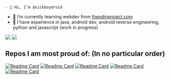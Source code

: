     - 👋 Hi, I’m @sickboydroid
- 👀 I’m currently learning webdev from [theodinproject.com](https://theodinproject.com)
- 🌱 I have experience in java, android dev, android reverse engineering, python and javascript (work in progress)

<div>
    <img src="https://github-readme-stats.vercel.app/api/top-langs/?username=sickboydroid&count_private=true&layout=pie&theme=dracula&hide_border=true"/>
    <img src="https://github-readme-stats.vercel.app/api?username=sickboydroid&count_private=true&show_icons=true&theme=dracula&hide_border=true"/>
<div>

## Repos I am most proud of: (In no particular order)

[![Readme Card](https://github-readme-stats.vercel.app/api/pin/?username=sickboydroid&repo=Bezier-Curves&theme=dracula)](https://github.com/sickboydroid/Bezier-Curves)
[![Readme Card](https://github-readme-stats.vercel.app/api/pin/?username=sickboydroid&repo=bombparty-bot&theme=dracula)](https://github.com/sickboydroid/bombparty-bot)
[![Readme Card](https://github-readme-stats.vercel.app/api/pin/?username=sickboydroid&repo=MusicKey&theme=dracula)](https://github.com/sickboydroid/MusicKey)
[![Readme Card](https://github-readme-stats.vercel.app/api/pin/?username=sickboydroid&repo=Spy&theme=dracula)](https://github.com/sickboydroid/Spy)
[![Readme Card](https://github-readme-stats.vercel.app/api/pin/?username=sickboydroid&repo=ScreenFilterLite&theme=dracula)](https://github.com/sickboydroid/ScreenFilterLite)

<!---
sickboydroid/sickboydroid is a ✨ special ✨ repository because its `README.md` (this file) appears on your GitHub profile.
You can click the Preview link to take a look at your changes.
--->
